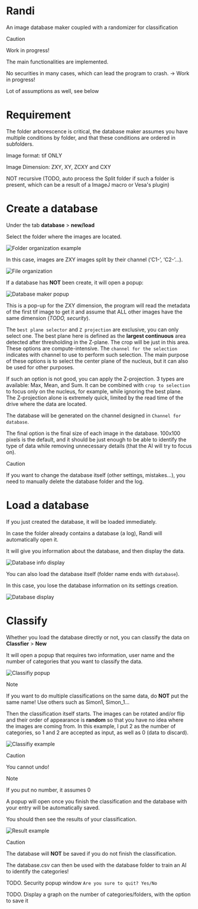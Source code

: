 # Randi
An image database maker coupled with a randomizer for classification

> [!CAUTION]
> Work in progress!
> 
> The main functionalities are implemented.
> 
> No securities in many cases, which can lead the program to crash. -> Work in progress!
> 
> Lot of assumptions as well, see below


# Requirement
The folder arborescence is critical, the database maker assumes you have multiple conditions by folder, and that these conditions are ordered in subfolders.

Image format: tif ONLY

Image Dimension: ZXY, XY, ZCXY and CXY

NOT recursive (TODO, auto process the Split folder if such a folder is present, which can be a result of a ImageJ macro or Vesa's plugin)

# Create a database
Under the tab **database** > **new/load**

Select the folder where the images are located.

![Folder organization example](manual%20image/Folder.png)

In this case, images are ZXY images split by their channel (‘C1-’, ‘C2-’...).

![File organization](manual%20image/files.png)

If a database has **NOT** been create, it will open a popup:

![Database maker popup](manual%20image/database_maker_popup.png)

This is a pop-up for the ZXY dimension, the program will read the metadata of the first tif image to get it and assume that ALL other images have the same dimension (*TODO, security*).

The `best plane selector` and `Z projection` are exclusive, you can only select one. The best plane here is defined as the **largest continuous** area detected after thresholding in the Z-plane. The crop will be just in this area. These options are compute-intensive. The `channel for the selection` indicates with channel to use to perform such selection. The main purpose of these options is to select the center plane of the nucleus, but it can also be used for other purposes.

If such an option is not good, you can apply the Z-projection. 3 types are available: Max, Mean, and Sum. It can be combined with `crop to selection` to focus only on the nucleus, for example, while ignoring the best plane. The Z-projection alone is extremely quick, limited by the read time of the drive where the data are located.

The database will be generated on the channel designed in `Channel for database`.

The final option is the final size of each image in the database. 100x100 pixels is the default, and it should be just enough to be able to identify the type of data while removing unnecessary details (that the AI will try to focus on).

> [!CAUTION]
> If you want to change the database itself (other settings, mistakes…), you need to manually delete the database folder and the log.

# Load a database
If you just created the database, it will be loaded immediately.

In case the folder already contains a database (a log), Randi will automatically open it.

It will give you information about the database, and then display the data.

![Database info display](manual%20image/Database_log.png)

You can also load the database itself (folder name ends with `database`).

In this case, you lose the database information on its settings creation.

![Database display](manual%20image/Database.png)

# Classify
Whether you load the database directly or not, you can classify the data on **Classfier** > **New**

It will open a popup that requires two information, user name and the number of categories that you want to classify the data.

![Classifiy popup](manual%20image/Classify_popup.png)

> [!NOTE]
> If you want to do multiple classifications on the same data, do **NOT** put the same name! Use others such as Simon1, Simon_1…

Then the classification itself starts. The images can be rotated and/or flip and their order of appearance is **random** so that you have no idea where the images are coming from. In this example, I put 2 as the number of categories, so 1 and 2 are accepted as input, as well as 0 (data to discard).

![Classifiy example](manual%20image/Classify_ex.png)

> [!CAUTION]
> You cannot undo!

> [!NOTE]
> If you put no number, it assumes 0

A popup will open once you finish the classification and the database with your entry will be automatically saved.

You should then see the results of your classification.

![Result example](manual%20image/Results.png)

> [!CAUTION]
> The database will **NOT** be saved if you do not finish the classification.

The database.csv can then be used with the database folder to train an AI to identify the categories!



TODO. Security popup window `Are you sure to quit? Yes/No`

TODO. Display a graph on the number of categories/folders, with the option to save it
